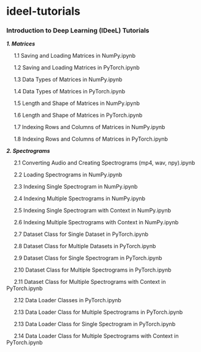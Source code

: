 # ideel-tutorials

### Introduction to Deep Learning (IDeeL) Tutorials


***1. Matrices***

&nbsp;&nbsp;&nbsp;&nbsp; 1.1 Saving and Loading Matrices in NumPy.ipynb

&nbsp;&nbsp;&nbsp;&nbsp; 1.2 Saving and Loading Matrices in PyTorch.ipynb

&nbsp;&nbsp;&nbsp;&nbsp; 1.3 Data Types of Matrices in NumPy.ipynb

&nbsp;&nbsp;&nbsp;&nbsp; 1.4 Data Types of Matrices in PyTorch.ipynb

&nbsp;&nbsp;&nbsp;&nbsp; 1.5 Length and Shape of Matrices in NumPy.ipynb

&nbsp;&nbsp;&nbsp;&nbsp; 1.6 Length and Shape of Matrices in PyTorch.ipynb

&nbsp;&nbsp;&nbsp;&nbsp; 1.7 Indexing Rows and Columns of Matrices in NumPy.ipynb

&nbsp;&nbsp;&nbsp;&nbsp; 1.8 Indexing Rows and Columns of Matrices in PyTorch.ipynb


***2. Spectrograms***

&nbsp;&nbsp;&nbsp;&nbsp; 2.1 Converting Audio and Creating Spectrograms (mp4, wav, npy).ipynb

&nbsp;&nbsp;&nbsp;&nbsp; 2.2 Loading Spectrograms in NumPy.ipynb

&nbsp;&nbsp;&nbsp;&nbsp; 2.3 Indexing Single Spectrogram in NumPy.ipynb

&nbsp;&nbsp;&nbsp;&nbsp; 2.4 Indexing Multiple Spectrograms in NumPy.ipynb

&nbsp;&nbsp;&nbsp;&nbsp; 2.5 Indexing Single Spectrogram with Context in NumPy.ipynb

&nbsp;&nbsp;&nbsp;&nbsp; 2.6 Indexing Multiple Spectrograms with Context in NumPy.ipynb

&nbsp;&nbsp;&nbsp;&nbsp; 2.7 Dataset Class for Single Dataset in PyTorch.ipynb

&nbsp;&nbsp;&nbsp;&nbsp; 2.8 Dataset Class for Multiple Datasets in PyTorch.ipynb

&nbsp;&nbsp;&nbsp;&nbsp; 2.9 Dataset Class for Single Spectrogram in PyTorch.ipynb

&nbsp;&nbsp;&nbsp;&nbsp; 2.10 Dataset Class for Multiple Spectrograms in PyTorch.ipynb

&nbsp;&nbsp;&nbsp;&nbsp; 2.11 Dataset Class for Multiple Spectrograms with Context in PyTorch.ipynb

&nbsp;&nbsp;&nbsp;&nbsp; 2.12 Data Loader Classes in PyTorch.ipynb

&nbsp;&nbsp;&nbsp;&nbsp; 2.13 Data Loader Class for Multiple Spectrograms in PyTorch.ipynb

&nbsp;&nbsp;&nbsp;&nbsp; 2.13 Data Loader Class for Single Spectrogram in PyTorch.ipynb

&nbsp;&nbsp;&nbsp;&nbsp; 2.14 Data Loader Class for Multiple Spectrograms with Context in PyTorch.ipynb
